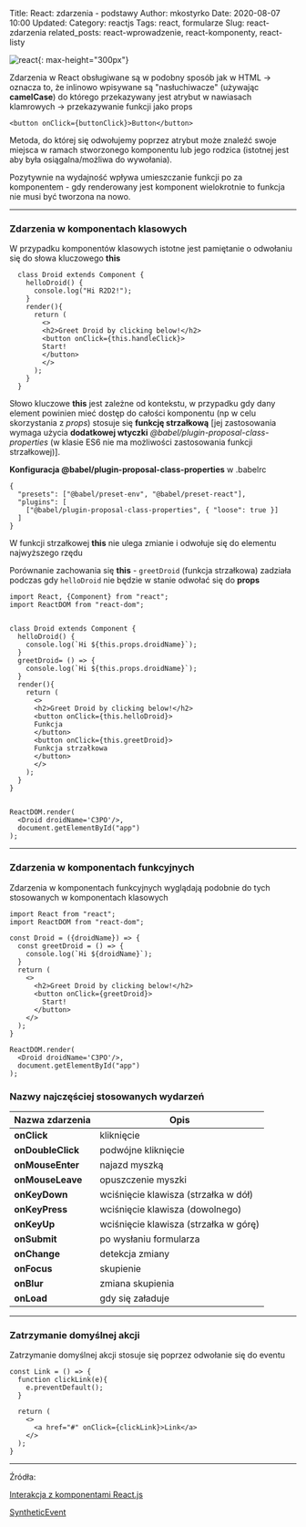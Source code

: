 Title: React: zdarzenia - podstawy
Author: mkostyrko
Date: 2020-08-07 10:00
Updated:
Category: reactjs
Tags: react, formularze
Slug: react-zdarzenia
related_posts: react-wprowadzenie, react-komponenty, react-listy

![react](https://i0.wp.com/css-tricks.com/wp-content/uploads/2018/08/react-events.png){: max-height="300px"}

Zdarzenia w React obsługiwane są  w podobny sposób jak w HTML -> oznacza to, że inlinowo wpisywane są "nasłuchiwacze" (używając **camelCase**) do którego przekazywany jest atrybut w nawiasach klamrowych -> przekazywanie funkcji jako props

    <button onClick={buttonClick}>Button</button>

Metoda, do której się odwołujemy poprzez atrybut może znaleźć swoje miejsca w ramach stworzonego komponentu lub jego rodzica (istotnej jest aby była osiągalna/możliwa do wywołania).

Pozytywnie na wydajność wpływa umieszczanie funkcji po za komponentem - gdy renderowany jest komponent wielokrotnie to funkcja nie musi być tworzona na nowo.

---

### Zdarzenia w komponentach klasowych 

W przypadku komponentów klasowych istotne jest pamiętanie o odwołaniu się do słowa kluczowego **this**


      class Droid extends Component {
        helloDroid() {
          console.log("Hi R2D2!");
        }
        render(){
          return (
            <>
            <h2>Greet Droid by clicking below!</h2>
            <button onClick={this.handleClick}>
            Start!
            </button>
            </>
          );
        }
      }


Słowo kluczowe **this** jest zależne od kontekstu, w przypadku gdy dany element powinien mieć dostęp do całości komponentu (np w celu skorzystania z *props*) stosuje się **funkcję strzałkową** [jej zastosowania wymaga użycia **dodatkowej wtyczki** *@babel/plugin-proposal-class-properties* (w klasie ES6 nie ma możliwości zastosowania funkcji strzałkowej)].

**Konfiguracja @babel/plugin-proposal-class-properties** w .babelrc

    {
      "presets": ["@babel/preset-env", "@babel/preset-react"],
      "plugins": [
        ["@babel/plugin-proposal-class-properties", { "loose": true }]
      ]
    }


W funkcji strzałkowej **this** nie ulega zmianie i odwołuje się do elementu najwyższego rzędu


Porównanie zachowania się **this** - `greetDroid` (funkcja strzałkowa) zadziała podczas gdy `helloDroid` nie będzie w stanie odwołać się do **props**


    import React, {Component} from "react";
    import ReactDOM from "react-dom";


    class Droid extends Component {
      helloDroid() {
        console.log(`Hi ${this.props.droidName}`);
      }
      greetDroid= () => {
        console.log(`Hi ${this.props.droidName}`);
      }
      render(){
        return (
          <>
          <h2>Greet Droid by clicking below!</h2>
          <button onClick={this.helloDroid}>
          Funkcja
          </button>
          <button onClick={this.greetDroid}>
          Funkcja strzałkowa
          </button>
          </>
        );
      }
    }


    ReactDOM.render(
      <Droid droidName='C3PO'/>,
      document.getElementById("app")
    );   

---

### Zdarzenia w komponentach funkcyjnych

Zdarzenia w komponentach funkcyjnych wyglądają podobnie do tych stosowanych w komponentach klasowych


    import React from "react";
    import ReactDOM from "react-dom";

    const Droid = ({droidName}) => {
      const greetDroid = () => {
        console.log(`Hi ${droidName}`);
      }
      return (
        <>
          <h2>Greet Droid by clicking below!</h2>
          <button onClick={greetDroid}>
            Start!
          </button>
        </>
      );
    }

    ReactDOM.render(
      <Droid droidName='C3PO'/>,
      document.getElementById("app")
    );

### Nazwy najczęściej stosowanych wydarzeń

| Nazwa zdarzenia | Opis | 
|---|---|
| **onClick** | kliknięcie |
|**onDoubleClick**|podwójne kliknięcie|
|**onMouseEnter**| najazd myszką |
|**onMouseLeave**| opuszczenie myszki |
|**onKeyDown**| wciśnięcie klawisza (strzałka w dół) |
|**onKeyPress**| wciśnięcie klawisza (dowolnego) |
|**onKeyUp**| wciśnięcie klawisza (strzałka w górę)|
|**onSubmit**| po wysłaniu formularza|
|**onChange**| detekcja zmiany|
|**onFocus**| skupienie|
|**onBlur**| zmiana skupienia|
|**onLoad**| gdy się załaduje|


---

### Zatrzymanie domyślnej akcji

Zatrzymanie domyślnej akcji stosuje się poprzez odwołanie się do eventu


    const Link = () => {
      function clickLink(e){
        e.preventDefault();
      }

      return (
        <>
          <a href="#" onClick={clickLink}>Link</a>
        </>
      );
    }


---

Źródła:

[Interakcja z komponentami React.js](https://typeofweb.com/interakcja-komponentami-react-js/)

[SyntheticEvent](https://pl.reactjs.org/docs/events.html)


